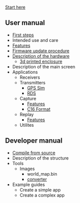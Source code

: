 [Start here](Home)
## User manual
* [First steps](First-steps)
* Intended use and care
* [Features](Features)
* [Firmware update procedure](Update-firmware)
* [Description of the hardware](Hardware-overview)
   * [3d printed enclosure](H2-Enclosure)
* Description of the main screen
* Applications
   * Receivers
   * Transmitters
      * [GPS Sim](GPS-Sim)
      * [RDS](RDS)
   * Capture
      * [Features](Capture)
      * [C16 Format](C16-format)
   * Replay
      * [Features](Replay)
   * Utilites
## Developer manual
* [Compile from source](Compile-firmware)
* Description of the structure
* Tools
   * Images
      * world_map.bin
      * [converter](Splash-and-other-images)
* Example guides
   * Create a simple app
   * Create a complex app